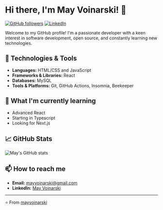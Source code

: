 # Hi there, I'm May Voinarski! 👋

[![GitHub followers](https://img.shields.io/github/followers/mayvoinarski?label=Follow&style=social)](https://github.com/mayvoinarski)
[![LinkedIn](https://img.shields.io/badge/LinkedIn-Connect-blue)](https://www.linkedin.com/in/mayvoinarski/)

Welcome to my GitHub profile! I'm a passionate developer with a keen interest in software development, open source, and constantly learning new technologies.

## 🔧 Technologies & Tools

- **Languages:** HTML/CSS and JavaScript
- **Frameworks & Libraries:** React
- **Databases:** MySQL
- **Tools & Platforms:**  Git, GitHub Actions, Insomnia, Beekeeper


## 🌱 What I'm currently learning

- Advanced React
- Starting in Typescript
- Looking for Next.js 

## 📈 GitHub Stats

![May's GitHub stats](https://github-readme-stats.vercel.app/api?username=mayvoinarski&show_icons=true&theme=radical)

## 📫 How to reach me

- **Email:** [mayvoinarski@gmail.com](mailto:mayvoinarski@gmail.com)
- **LinkedIn:** [May Voinarski](https://www.linkedin.com/in/mayvoinarski/)


---

⭐️ From [mayvoinarski](https://github.com/mayvoinarski)
